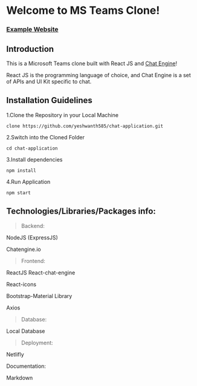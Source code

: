 # Welcome to MS Teams Clone!

### [Example Website](https://chat-app-yeshwanth.netlify.app/)

<!-- ![Build with Chat Engine](https://i.ibb.co/vDhx8Md/Whats-App-Image-2021-01-26-at-02-01-43.jpg)  -->

## Introduction

This is a Microsoft Teams clone built with React JS and [Chat Engine](https://chatengine.io)!

React JS is the programming language of choice, and Chat Engine is a set of APIs and UI Kit specific to chat.

## Installation Guidelines

1.Clone the Repository in your Local Machine

`clone https://github.com/yeshwanth585/chat-application.git`

2.Switch into the Cloned Folder

`cd chat-application`

3.Install dependencies

`npm install`

4.Run Application

`npm start`

## Technologies/Libraries/Packages info:

>Backend:

NodeJS (ExpressJS)

Chatengine.io

>Frontend:

ReactJS
React-chat-engine

React-icons

Bootstrap-Material Library

Axios

>Database:

Local Database

>Deployment:

Netlifly

Documentation:

Markdown




